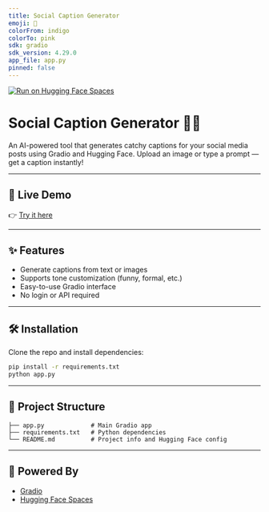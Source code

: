 ```yaml
---
title: Social Caption Generator
emoji: 📸
colorFrom: indigo
colorTo: pink
sdk: gradio
sdk_version: 4.29.0
app_file: app.py
pinned: false
---
```


[![Run on Hugging Face Spaces](https://img.shields.io/badge/Try_on-HuggingFace-blue?logo=huggingface)](https://simar13-social-caption-generator.hf.space)

# Social Caption Generator 🧠📝

An AI-powered tool that generates catchy captions for your social media posts using Gradio and Hugging Face. Upload an image or type a prompt — get a caption instantly!

---

## 🚀 Live Demo

👉 [Try it here](https://simar13-social-caption-generator.hf.space)

---

## ✨ Features
- Generate captions from text or images
- Supports tone customization (funny, formal, etc.)
- Easy-to-use Gradio interface
- No login or API required

---

## 🛠️ Installation

Clone the repo and install dependencies:

```bash
pip install -r requirements.txt
python app.py
```

---

## 📂 Project Structure

```
├── app.py             # Main Gradio app
├── requirements.txt   # Python dependencies
└── README.md          # Project info and Hugging Face config
```

---

## 🧠 Powered By
- [Gradio](https://gradio.app/)
- [Hugging Face Spaces](https://huggingface.co/spaces)